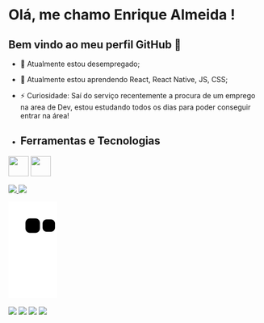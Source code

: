 # Olá, me chamo Enrique Almeida ! 
## Bem vindo ao meu perfil GitHub 👋

- 🔭 Atualmente estou desempregado;
- 🌱 Atualmente estou aprendendo React, React Native, JS, CSS;
- ⚡ Curiosidade: Saí do serviço recentemente a procura de um emprego na area de Dev, estou estudando todos os dias para poder conseguir entrar na área!

- ## Ferramentas e Tecnologias

<img src="https://cdn.jsdelivr.net/gh/devicons/devicon@latest/icons/javascript/javascript-original.svg" width="40" height="40"/> <img src="https://cdn.jsdelivr.net/gh/devicons/devicon@latest/icons/react/react-original.svg" width="40" height="40"/>

<div>
<a href="https://github.com/enriquenasc">
<img loading="lazy" height="180em" src="https://github-readme-stats.vercel.app/api/top-langs/?username=enriquenasc&layout=compact&langs_count=7&theme=dracula"/>
<img loading="lazy" height="180em" src="https://github-readme-stats.vercel.app/api?username=enriquenasc&show_icons=true&theme=dracula&include_all_commits=true&count_private=true"/>
</div>

![snake gif](https://github.com/enriquenasc/enriquenasc/blob/output/github-contribution-grid-snake.svg)

<div>
<a href="https://www.instagram.com/enriquenasc_" target="_blank"><img loading="lazy" src="https://img.shields.io/badge/-Instagram-%23E4405F?style=for-the-badge&logo=instagram&logoColor=white" target="_blank"></a>
<a href="https://www.twitch.tv/jubeibr" target="_blank"><img loading="lazy" src="https://img.shields.io/badge/Twitch-9146FF?style=for-the-badge&logo=twitch&logoColor=white" target="_blank"></a>
<a href = "mailto:contato@enriquean30@gmail.com"><img loading="lazy" src="https://img.shields.io/badge/Gmail-D14836?style=for-the-badge&logo=gmail&logoColor=white" target="_blank"></a>
<a href="https://www.linkedin.com/in/enriquenasc/" target="_blank"><img loading="lazy" src="https://img.shields.io/badge/-LinkedIn-%230077B5?style=for-the-badge&logo=linkedin&logoColor=white" target="_blank"></a>   
</div>

